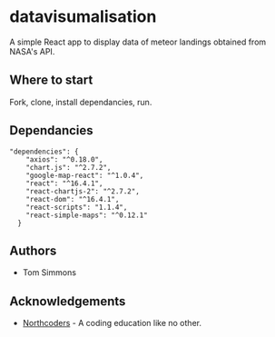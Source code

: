 # datavisumalisation

A simple React app to display data of meteor landings obtained from NASA's API.

## Where to start

Fork, clone, install dependancies, run.

## Dependancies 
```
"dependencies": {
    "axios": "^0.18.0",
    "chart.js": "^2.7.2",
    "google-map-react": "^1.0.4",
    "react": "^16.4.1",
    "react-chartjs-2": "^2.7.2",
    "react-dom": "^16.4.1",
    "react-scripts": "1.1.4",
    "react-simple-maps": "^0.12.1"
  }
  ```
  
  ## Authors
  
  - Tom Simmons
  
  ## Acknowledgements
  
  - [Northcoders](https://northcoders.com/) - A coding education like no other.
